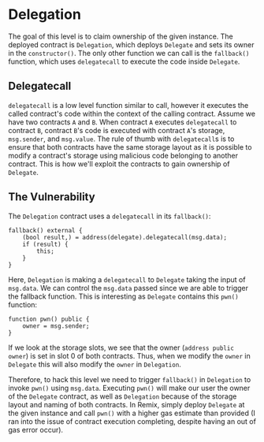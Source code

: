 # Delegation

The goal of this level is to claim ownership of the given instance. The deployed contract is `Delegation`, which deploys `Delegate` and sets its owner in the `constructor()`. The only other function we can call is the `fallback()` function, which uses `delegatecall` to execute the code inside `Delegate`.

## Delegatecall
`delegatecall` is a low level function similar to call, however it executes the called contract's code within the context of the calling contract. Assume we have two contracts `A` and `B`. When contract `A` executes `delegatecall` to contract `B`, contract `B`'s code is executed with contract `A`'s storage, `msg.sender`, and `msg.value`. The rule of thumb with `delegatecall`s is to ensure that both contracts have the same storage layout as it is possible to modify a contract's storage using malicious code belonging to another contract. This is how we'll exploit the contracts to gain ownership of `Delegate`.

## The Vulnerability
The `Delegation` contract uses a `delegatecall` in its `fallback()`:
```
fallback() external {
    (bool result,) = address(delegate).delegatecall(msg.data);
    if (result) {
        this;
    }
}
```
Here, `Delegation` is making a `delegatecall` to `Delegate` taking the input of `msg.data`. We can control the `msg.data` passed since we are able to trigger the fallback function. This is interesting as `Delegate` contains this `pwn()` function:
```
function pwn() public {
    owner = msg.sender;
}
``` 
If we look at the storage slots, we see that the owner (`address public owner`) is set in slot 0 of both contracts. Thus, when we modify the `owner` in `Delegate` this will also modify the `owner` in `Delegation`.

Therefore, to hack this level we need to trigger `fallback()` in `Delegation` to invoke `pwn()` using `msg.data`. Executing `pwn()` will make our user the owner of the `Delegate` contract, as well as `Delegation` because of the storage layout and naming of both contracts. In Remix, simply deploy `Delegate` at the given instance and call `pwn()` with a higher gas estimate than provided (I ran into the issue of contract execution completing, despite having an out of gas error occur).
